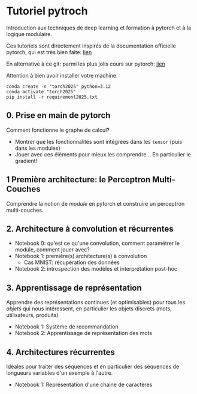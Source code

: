 # Tutoriel pytroch

Introduction aux techniques de deep learning et formation à pytorch et à la logique modulaire.

Ces tutoriels sont directement inspirés de la documentation officielle pytorch, qui est très bien faite: [lien](https://pytorch.org/tutorials/)

En alternative à ce git: parmi les plus jolis cours sur pytorch: [lien](https://uvadlc-notebooks.readthedocs.io/en/latest/)


Attention à bien avoir installer votre machine:
```
conda create -n "torch2025" python=3.12
conda activate "torch2025"
pip install -r requirement2025.txt
```


## 0. Prise en main de pytorch

Comment fonctionne le graphe de calcul? 
- Montrer que les fonctionnalités sont intégrées dans les `tensor` (puis dans les modules)
- Jouer avec ces éléments pour mieux les comprendre... En particulier le gradient!


## 1 Première architecture: le Perceptron Multi-Couches

Comprendre la notion de *module* en pytorch et construire un perceptron multi-couches.


## 2. Architecture à convolution et récurrentes

* Notebook 0: qu'est ce qu'une convolution, comment paramétrer le module, comment jouer avec?
* Notebook 1: première(s) architecture(s) à convolution
   * Cas MNIST: récupération des données
* Notebook 2: introspection des modèles et interprétation post-hoc

## 3. Apprentissage de représentation

Apprendre des représentations continues (et optimisables) pour tous les *objets* qui nous intéressent, en particulier les objets discrets (mots, utilisateurs, produits)

* Notebook 1: Système de recommandation
* Notebook 2: Apprentissage de représentation des mots

## 4. Architectures récurrentes

Idéales pour traiter des séquences et en particulier des séquences de longueurs variables d'un exemple à l'autre.

* Notebook 1: Représentation d'une chaine de caractères


